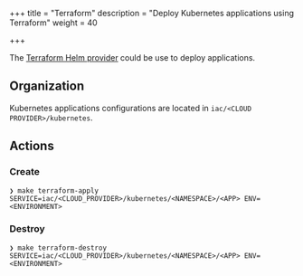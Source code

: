 +++
title = "Terraform"
description = "Deploy Kubernetes applications using Terraform"
weight = 40

+++

The [Terraform Helm provider](https://registry.terraform.io/providers/hashicorp/helm/latest/docs) could be use to deploy applications.

## Organization

Kubernetes applications configurations are located in `iac/<CLOUD PROVIDER>/kubernetes`.

## Actions

### Create

```shell
❯ make terraform-apply SERVICE=iac/<CLOUD_PROVIDER>/kubernetes/<NAMESPACE>/<APP> ENV=<ENVIRONMENT>
```

### Destroy

```shell
❯ make terraform-destroy SERVICE=iac/<CLOUD_PROVIDER>/kubernetes/<NAMESPACE>/<APP> ENV=<ENVIRONMENT>
```
